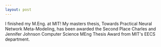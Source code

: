 ```yaml
---
layout: post
---
```


I finished my M.Eng. at MIT! My masters thesis, Towards Practical Neural Network Meta-Modeling, has been awarded the Second Place Charles and Jennifer Johnson Computer Science MEng Thesis Award from MIT's EECS department.